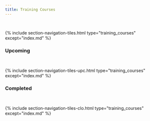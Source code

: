 ```yaml
---
title: Training Courses
---
```


<br>

{% include section-navigation-tiles.html type="training_courses" except="index.md" %}

<h3>Upcoming</h3>
<br>

{% include section-navigation-tiles-upc.html type="training_courses" except="index.md" %}

<h3>Completed</h3>
<br>

{% include section-navigation-tiles-clo.html type="training_courses" except="index.md" %}





